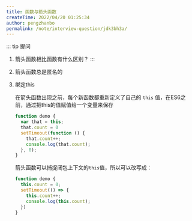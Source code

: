 ```yaml
---
title: 函数与箭头函数
createTime: 2022/04/20 01:25:34
author: pengzhanbo
permalink: /note/interview-question/jdk3bh3a/
---
```


::: tip 提问
1. 箭头函数相比函数有什么区别？
:::

1. 箭头函数总是匿名的
2. 绑定this
   
   在箭头函数出现之前，每个新函数都重新定义了自己的 `this` 值，在ES6之前，通过把this的值赋值给一个变量来保存
   ``` js
   function demo {
     var that = this;
     that.count = 0
     setTimeout(function () {
       that.count++;
       console.log(that.count);
     }, 0);
   }
   ```
   箭头函数可以捕捉闭包上下文的`this`值，所以可以改写成：
   ``` js
   function demo {
     this.count = 0;
     setTimeout(() => {
       this.count++;
       console.log(this.count);
     })
   }
   ```

